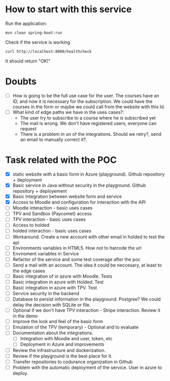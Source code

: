 # How to start with this service

Run the application:

```
mvn clean spring-boot:run
```

Check if the service is working

```
curl http://localhost:8080/healthcheck
```

It should return "OK!"

# Doubts
- [ ] How is going to be the full use case for the user. The courses have an ID, and now it is necessary
      for the subscription. We could have the courses in the form or maybe we could call from the website with
      this Id. 
- [ ] What kind of edge paths we have in the uses cases?:
  - The user try to subscribe to a course where he is subscribed yet
  - The mail is wrong. We don't have registered users, everyone can request
  - There is a problem in on of the integrations. Should we retry?, send an email to manually correct it?.
  
# Task related with the POC

- [x] static website with a basic form in Azure (playground). Github repository + deployment
- [x] Basic service in Java without security in the playground. Github repository + deployement
- [x] Basic Integration between website form and service
- [x] Access to Moodle and configuration for interaction with the API
- [ ] Moodle interaction - basic uses cases
- [ ] TPV and Sandbox (Paycomet) access
- [ ] TPV interaction - basic uses cases
- [ ] Access to holded
- [ ] holded interaction - basic uses cases
- [ ] Workaround. Create a new account with other email in holded to test the api
- [ ] Environments variables in HTML5. How not to harcode the url
- [ ] Enviroment variables in Service
- [ ] Refactor of the service and some test coverage after the poc
- [ ] Send a mail with an account. The idea it could be neccesary, at least to the edge cases
- [ ] Basic integration of in azure with Moodle. Tests
- [ ] Basic integration in azure with Holded. Test
- [ ] Basic integration in azure with TPV. Test
- [ ] Service security in the backend
- [ ] Database to persist information in the playground. Postgree? We could delay the decision with SQLite or file.
- [ ] Optional if we don't have TPV interaction - Stripe interaction. Review it in the demo
- [ ] Improve the look and feel of the basic form
- [ ] Emulation of the TPV (temporary) - Optional and to evaluate
- [ ] Documentation about the integrations.
  - [ ] Integration with Moodle and user, token, etc
  - [ ] Deployment in Azure and improvements
- [ ] Review the infrastructure and dockerization. 
- [ ] Review if the playground is the best place for it.
- [ ] Transfer repositories to codurance organization in Github
- [ ] Problem with the automatic deployment of the service. User in azure to deploy. 
